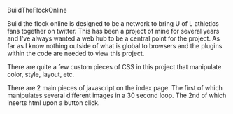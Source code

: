 BuildTheFlockOnline

Build the flock online is designed to be a network to bring U of L athletics fans together on twitter. This has been a project of mine for several years and I've always wanted a web hub to be a central point for the project. As far as I know nothing outside of what is global to browsers and the plugins within the code are needed to view this project.

There are quite a few custom pieces of CSS in this project that manipulate color, style, layout, etc.

There are 2 main pieces of javascript on the index page. The first of which manipulates several different images in a 30 second loop. The 2nd of which inserts html upon a button click.
